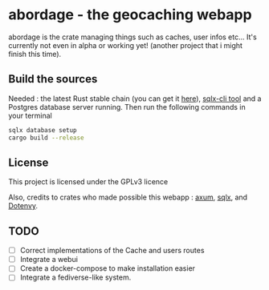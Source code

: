 # abordage - the geocaching webapp

abordage is the crate managing things such as caches, user infos etc... It's currently not even in alpha or working yet! (another project that i might finish this time).

## Build the sources

Needed : the latest Rust stable chain (you can get it [here](https://www.rust-lang.org/tools/install)), [sqlx-cli tool](https://crates.io/crates/sqlx-cli) and a Postgres database server running. Then run the following commands in your terminal

```bash
sqlx database setup
cargo build --release
```

## License

This project is licensed under the GPLv3 licence

Also, credits to crates who made possible this webapp : [axum](https://crates.io/crates/axum), [sqlx](https://github.com/launchbadge/sqlx), and [Dotenvy](https://github.com/nystudio107/dotenvy).

## TODO

- [ ] Correct implementations of the Cache and users routes
- [ ] Integrate a webui
- [ ] Create a docker-compose to make installation easier
- [ ] Integrate a fediverse-like system.
